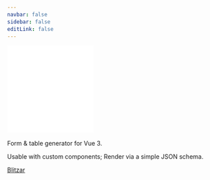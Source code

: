 ```yaml
---
navbar: false
sidebar: false
editLink: false
---
```


![Blitzar Logo](./assets/blitzar-logo-white.svg)

Form & table generator for Vue 3.

Usable with custom components; Render via a simple JSON schema.

[Blitzar](/blitz-form/basics.md)
